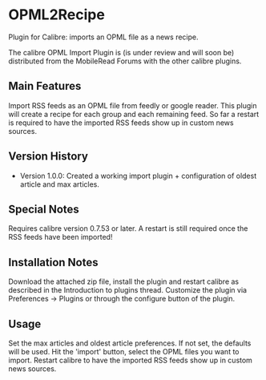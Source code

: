 OPML2Recipe
===========

Plugin for Calibre: imports an OPML file as a news recipe.

The calibre OPML Import Plugin is (is under review and will soon be) distributed from the MobileRead Forums with the other calibre plugins.

Main Features
-------------

Import RSS feeds as an OPML file from feedly or google reader.
This plugin will create a recipe for each group and each remaining feed.
So far a restart is required to have the imported RSS feeds show up in custom news sources.

Version History
---------------
* Version 1.0.0: Created a working import plugin + configuration of oldest article and max articles.

Special Notes
-------------

Requires calibre version 0.7.53 or later.
A restart is still required once the RSS feeds have been imported!

Installation Notes
------------------

Download the attached zip file, install the plugin and restart calibre as described in the Introduction to plugins thread.
Customize the plugin via Preferences -> Plugins or through the configure button of the plugin.

Usage
-----

Set the max articles and oldest article preferences. If not set, the defaults will be used.
Hit the 'import' button, select the OPML files you want to import.
Restart calibre to have the imported RSS feeds show up in custom news sources.
